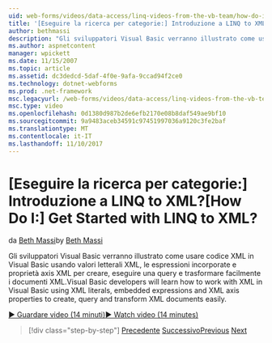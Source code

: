 ```yaml
---
uid: web-forms/videos/data-access/linq-videos-from-the-vb-team/how-do-i-get-started-with-linq-to-xml
title: '[Eseguire la ricerca per categorie:] Introduzione a LINQ to XML? | Microsoft Docs'
author: bethmassi
description: "Gli sviluppatori Visual Basic verranno illustrato come usare codice XML in Visual Basic usando valori letterali XML, le espressioni incorporate e proprietà axis XML per creare, eseguire una query e..."
ms.author: aspnetcontent
manager: wpickett
ms.date: 11/15/2007
ms.topic: article
ms.assetid: dc3dedcd-5daf-4f0e-9afa-9ccad94f2ce0
ms.technology: dotnet-webforms
ms.prod: .net-framework
msc.legacyurl: /web-forms/videos/data-access/linq-videos-from-the-vb-team/how-do-i-get-started-with-linq-to-xml
msc.type: video
ms.openlocfilehash: 0d1380d987b2de6efb2170e08b8daf549ae9bf10
ms.sourcegitcommit: 9a9483aceb34591c97451997036a9120c3fe2baf
ms.translationtype: MT
ms.contentlocale: it-IT
ms.lasthandoff: 11/10/2017
---
```

<a name="how-do-i-get-started-with-linq-to-xml"></a><span data-ttu-id="0bb80-104">[Eseguire la ricerca per categorie:] Introduzione a LINQ to XML?</span><span class="sxs-lookup"><span data-stu-id="0bb80-104">[How Do I:] Get Started with LINQ to XML?</span></span>
====================
<span data-ttu-id="0bb80-105">da [Beth Massi](https://github.com/bethmassi)</span><span class="sxs-lookup"><span data-stu-id="0bb80-105">by [Beth Massi](https://github.com/bethmassi)</span></span>

<span data-ttu-id="0bb80-106">Gli sviluppatori Visual Basic verranno illustrato come usare codice XML in Visual Basic usando valori letterali XML, le espressioni incorporate e proprietà axis XML per creare, eseguire una query e trasformare facilmente i documenti XML.</span><span class="sxs-lookup"><span data-stu-id="0bb80-106">Visual Basic developers will learn how to work with XML in Visual Basic using XML literals, embedded expressions and XML axis properties to create, query and transform XML documents easily.</span></span>

[<span data-ttu-id="0bb80-107">&#9654; Guardare video (14 minuti)</span><span class="sxs-lookup"><span data-stu-id="0bb80-107">&#9654; Watch video (14 minutes)</span></span>](https://channel9.msdn.com/Blogs/ASP-NET-Site-Videos/how-do-i-get-started-with-linq-to-xml)

>[!div class="step-by-step"]
<span data-ttu-id="0bb80-108">[Precedente](how-do-i-upgrade-visual-basic-projects-to-enable-linq.md)
[Successivo](how-do-i-enable-xml-intellisense-and-use-xml-namespaces.md)</span><span class="sxs-lookup"><span data-stu-id="0bb80-108">[Previous](how-do-i-upgrade-visual-basic-projects-to-enable-linq.md)
[Next](how-do-i-enable-xml-intellisense-and-use-xml-namespaces.md)</span></span>
